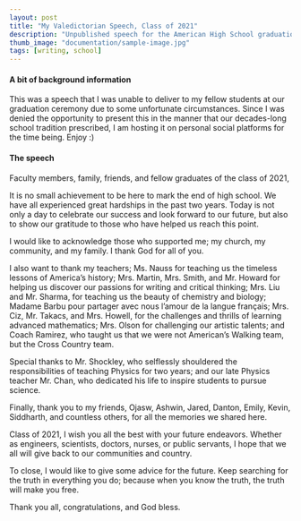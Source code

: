 ```yaml
---
layout: post
title: "My Valedictorian Speech, Class of 2021"
description: "Unpublished speech for the American High School graduation ceremony. Site exclusive"
thumb_image: "documentation/sample-image.jpg"
tags: [writing, school]
---
```


#### A bit of background information

This was a speech that I was unable to deliver to my fellow students at our graduation ceremony due to some unfortunate circumstances. Since I was denied the opportunity to present this in the manner that our decades-long school tradition prescribed, I am hosting it on personal social platforms for the time being. Enjoy :)

#### The speech

Faculty members, family, friends, and fellow graduates of the class of 2021,

It is no small achievement to be here to mark the end of high school. We have all experienced great hardships in the past two years. Today is not only a day to celebrate our success and look forward to our future, but also to show our gratitude to those who have helped us reach this point.

I would like to acknowledge those who supported me; my church, my community, and my family. I thank God for all of you.

I also want to thank my teachers; Ms. Nauss for teaching us the timeless lessons of America’s history; Mrs. Martin, Mrs. Smith, and Mr. Howard for helping us discover our passions for writing and critical thinking; Mrs. Liu and Mr. Sharma, for teaching us the beauty of chemistry and biology; Madame Barbu pour partager avec nous l’amour de la langue français; Mrs. Ciz, Mr. Takacs, and Mrs. Howell, for the challenges and thrills of learning advanced mathematics; Mrs. Olson for challenging our artistic talents; and Coach Ramirez, who taught us that we were not American’s Walking team, but the Cross Country team.

Special thanks to Mr. Shockley, who selflessly shouldered the responsibilities of teaching Physics for two years; and our late Physics teacher Mr. Chan, who dedicated his life to inspire students to pursue science.

Finally, thank you to my friends, Ojasw, Ashwin, Jared, Danton, Emily, Kevin, Siddharth, and countless others, for all the memories we shared here.

Class of 2021, I wish you all the best with your future endeavors. Whether as engineers, scientists, doctors, nurses, or public servants, I hope that we all will give back to our communities and country.

To close, I would like to give some advice for the future. Keep searching for the truth in everything you do; because when you know the truth, the truth will make you free.

Thank you all, congratulations, and God bless.
